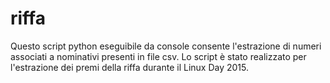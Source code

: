 # riffa
Questo script python eseguibile da console consente l'estrazione di numeri associati a nominativi presenti in file csv.
Lo script è stato realizzato per l'estrazione dei premi della riffa durante il Linux Day 2015.
